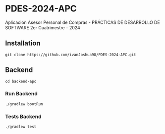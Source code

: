 # PDES-2024-APC
Aplicación Asesor Personal de Compras - PRÁCTICAS DE DESARROLLO DE SOFTWARE  2er Cuatrimestre – 2024


## Installation
```
git clone https://github.com/ivanJoshua98/PDES-2024-APC.git
```

## Backend 
```
cd backend-apc
```

### Run Backend
```
./gradlew bootRun
```
### Tests Backend
```
./gradlew test
```


```
